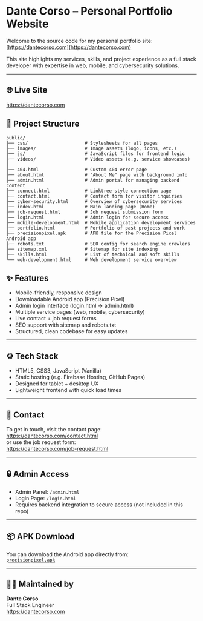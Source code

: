 # Dante Corso – Personal Portfolio Website

Welcome to the source code for my personal portfolio site: [https://dantecorso.com](https://dantecorso.com)

This site highlights my services, skills, and project experience as a full stack developer with expertise in web, mobile, and cybersecurity solutions.

---

## 🌐 Live Site

https://dantecorso.com

## 📁 Project Structure

```
public/
├── css/                     # Stylesheets for all pages
├── images/                  # Image assets (logo, icons, etc.)
├── js/                      # JavaScript files for frontend logic
├── videos/                  # Video assets (e.g. service showcases)
│
├── 404.html                 # Custom 404 error page
├── about.html               # "About Me" page with background info
├── admin.html               # Admin portal for managing backend content
├── connect.html             # Linktree-style connection page
├── contact.html             # Contact form for visitor inquiries
├── cyber-security.html      # Overview of cybersecurity services
├── index.html               # Main landing page (Home)
├── job-request.html         # Job request submission form
├── login.html               # Admin login for secure access
├── mobile-development.html  # Mobile application development services
├── portfolio.html           # Portfolio of past projects and work
├── precisionpixel.apk       # APK file for the Precision Pixel Android app
├── robots.txt               # SEO config for search engine crawlers
├── sitemap.xml              # Sitemap for site indexing
├── skills.html              # List of technical and soft skills
└── web-development.html     # Web development service overview
```


## ✨ Features

- Mobile-friendly, responsive design
- Downloadable Android app (Precision Pixel)
- Admin login interface (login.html → admin.html)
- Multiple service pages (web, mobile, cybersecurity)
- Live contact + job request forms
- SEO support with sitemap and robots.txt
- Structured, clean codebase for easy updates

---

## ⚙️ Tech Stack

- HTML5, CSS3, JavaScript (Vanilla)
- Static hosting (e.g. Firebase Hosting, GitHub Pages)
- Designed for tablet + desktop UX
- Lightweight frontend with quick load times

---

## 📩 Contact

To get in touch, visit the contact page:  
https://dantecorso.com/contact.html  
or use the job request form:  
https://dantecorso.com/job-request.html

---

## 🔒 Admin Access

- Admin Panel: `/admin.html`
- Login Page: `/login.html`
- Requires backend integration to secure access (not included in this repo)

---

## 📦 APK Download

You can download the Android app directly from:  
[`precisionpixel.apk`](https://dantecorso.com/precisionpixel.apk)

---

## 🧑‍💻 Maintained by

**Dante Corso**  
Full Stack Engineer  
https://dantecorso.com
